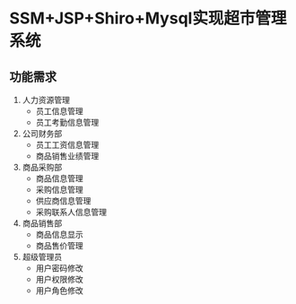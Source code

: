 # SSM+JSP+Shiro+Mysql实现超市管理系统

## 功能需求

1. 人力资源管理
	- 员工信息管理
	- 员工考勤信息管理
2. 公司财务部
	- 员工工资信息管理
	- 商品销售业绩管理
3. 商品采购部
	- 商品信息管理
	- 采购信息管理
	- 供应商信息管理
	- 采购联系人信息管理
4. 商品销售部
	- 商品信息显示
    - 商品售价管理
5. 超级管理员
	- 用户密码修改
	- 用户权限修改
	- 用户角色修改